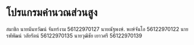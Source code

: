 # โปรแกรมคำนวณส่วนสูง
สมาชิก
นายนันทวัฒน์ จันทร์งาม    56122970127
นายณัฐพงษ์. พงษ์จันโอ    56122970122
นายรพัพัฒน์ วลัยรัตน์       56122970135
นายวุฒิชัย เยาวศรี         56122970139

